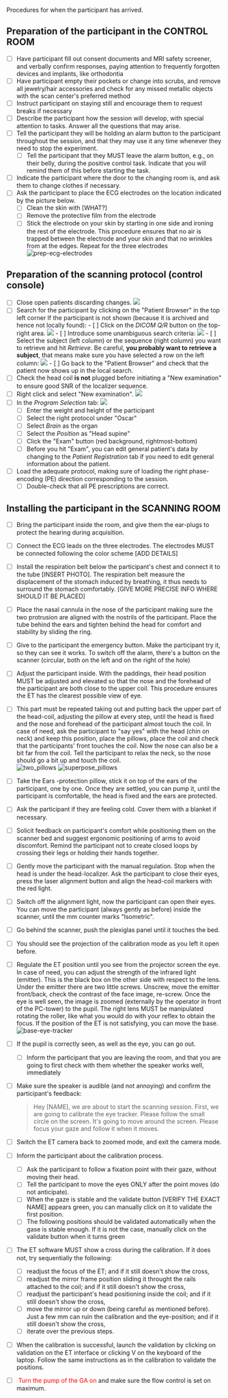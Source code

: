 
Procedures for when the participant has arrived.

## Preparation of the participant in the CONTROL ROOM

- [ ] Have participant fill out consent documents and MRI safety screener, and verbally confirm responses, paying attention to frequently forgotten devices and implants, like orthodontia
- [ ] Have participant empty their pockets or change into scrubs, and remove all jewelry/hair accessories and check for any missed metallic objects with the scan center's preferred method
- [ ] Instruct participant on staying still and encourage them to request breaks if necessary
- [ ] Describe the participant how the session will develop, with special attention to tasks. Answer all the questions that may arise.
- [ ] Tell the participant they will be holding an alarm button to the participant throughout the session, and that they may use it any time whenever they need to stop the experiment.
    - [ ] Tell the participant that they MUST leave the alarm button, e.g., on their belly, during the positive control task. Indicate that you will remind them of this before starting the task.
- [ ] Indicate the participant where the door to the changing room is, and ask them to change clothes if necessary.
- [ ] Ask the participant to place the ECG electrodes on the location indicated by the picture below.
    - [ ] Clean the skin with [WHAT?]
    - [ ] Remove the protective film from the electrode
    - [ ] Stick the electrode on your skin by starting in one side and ironing the rest of the electrode. This procedure ensures that no air is trapped between the electrode and your skin and that no wrinkles from at the edges. Repeat for the three electrodes
        ![prep-ecg-electrodes](../assets/images/prep-ECG-electrodes.jpg)

## Preparation of the scanning protocol (control console)

- [ ] Close open patients discarding changes.
    ![](../assets/images/console-00-close-patient.jpg)
- [ ] Search for the participant by clicking on the "Patient Browser" in the top left corner
      If the participant is not shown (because it is archived and hence not locally found):
      - [ ] Click on the *DICOM Q/R* button on the top-right area.
          ![](../assets/images/console-02-retrieve.jpg)
      - [ ] Introduce some unambiguous search criteria:
          ![](../assets/images/console-03-dicom-search.jpg)
      - [ ] Select the subject (left column) or the sequence (right column) you want to retrieve and hit *Retrieve*. Be careful, **you probably want to retrieve a subject**, that means make sure you have selected a row on the left column:
          ![](../assets/images/console-04-dicom-retrieve.jpg)
      - [ ] Go back to the "Patient Browser" and check that the patient now shows up in the local search.
- [ ] Check the head coil **is not** plugged before initiating a "New examination" to ensure good SNR of the localizer sequence.
- [ ] Right click and select "New examination".
    ![](../assets/images/console-01-search-patient.jpg)
- [ ] In the *Program Selection* tab:
    ![](../assets/images/console-04-new-exam.jpg)
    - [ ] Enter the weight and height of the participant
    - [ ] Select the right protocol under "Oscar"
    - [ ] Select *Brain* as the organ
    - [ ] Select the *Position* as "Head supine"
    - [ ] Click the "Exam" button (red background, rightmost-bottom)
    - [ ] Before you hit "Exam", you can edit general patient's data by changing to the *Patient Registration* tab if you need to edit general information about the patient.

- [ ] Load the adequate protocol, making sure of loading the right phase-encoding (PE) direction corresponding to the session.
    - [ ] Double-check that all PE prescriptions are correct.

## Installing the participant in the SCANNING ROOM

- [ ] Bring the participant inside the room, and give them the ear-plugs to protect the hearing during acquisition.
- [ ] Connect the ECG leads on the three electrodes. The electrodes MUST be connected following the color scheme [ADD DETAILS]
- [ ] Install the respiration belt below the participant's chest and connect it to the tube [INSERT PHOTO]. The respiration belt measure the displacement of the stomach induced by breathing, it thus needs to surround the stomach comfortably. [GIVE MORE PRECISE INFO WHERE SHOULD IT BE PLACED]
- [ ] Place the nasal cannula in the nose of the participant making sure the two protrusion are aligned with the nostrils of the participant. Place the tube behind the ears and tighten behind the head for comfort and stability by sliding the ring.
- [ ] Give to the participant the emergency button. Make the participant try it, so they can see it works. To switch off the alarm, there's a button on the scanner (circular, both on the left and on the right of the hole) 
- [ ] Adjust the participant inside. With the paddings, their head position MUST be adjusted and elevated so that the nose and the forehead of the participant are both close to the upper coil. This procedure ensures the ET has the clearest possible view of eye.
- [ ] This part must be repeated taking out and putting back the upper part of the head-coil, adjusting the pillow at every step, until the head is fixed and the nose and forehead of the participant almost touch the coil. In case of need, ask the participant to "say yes" with the head (chin on neck) and keep this position, place the pillows, place the coil and check that the participants' front touches the coil. Now the nose can also be a bit far from the coil. Tell the participant to relax the neck, so the nose should go a bit up and touch the coil.  
    ![two_pillows](../assets/images/two_pillows.jpg)
    ![superpose_pillows](../assets/images/superpose_pillows.jpg)
- [ ] Take the Ears -protection pillow, stick it on top of the ears of the participant, one by one. Once they are settled, you can pump it, until the participant is comfortable, the head is fixed and the ears are protected.
- [ ] Ask the participant if they are feeling cold. Cover them with a blanket if necessary.
- [ ] Solicit feedback on participant's comfort while positioning them on the scanner bed and suggest ergonomic positioning of arms to avoid discomfort. Remind the participant not to create closed loops by crossing their legs or holding their hands together.
- [ ] Gently move the participant with the manual regulation. Stop when the head is under the head-localizer. Ask the participant to close their eyes, press the laser alignment button and align the head-coil markers with the red light.
- [ ] Switch off the alignment light, now the participant can open their eyes. You can move the participant (always gently as before) inside the scanner, until the mm counter marks "Isometric".
- [ ] Go behind the scanner, push the plexiglas panel until it touches the bed.
- [ ] You should see the projection of the calibration mode as you left it open before.
- [ ] Regulate the ET position until you see from the projector screen the eye. In case of need, you can adjust the strength of the infrared light (emitter). This is the black box on the other side with respect to the lens. Under the emitter there are two little screws. Unscrew, move the emitter front/back, check the contrast of the face image, re-screw. Once the eye is well seen, the image is zoomed (externally by the operator in front of the PC-tower) to the pupil. The right lens MUST be manipulated rotating the roller, like what you would do with your reflex to obtain the focus. If the position of the ET is not satisfying, you can move the base.
    ![base-eye-tracker](../assets/images/base-eye-tracker.png)
- [ ] If the pupil is correctly seen, as well as the eye, you can go out.
    - [ ] Inform the participant that you are leaving the room, and that you are going to first check with them whether the speaker works well, immediately
- [ ] Make sure the speaker is audible (and not annoying) and confirm the participant's feedback:

    > Hey [NAME], we are about to start the scanning session.
    > First, we are going to calibrate the eye tracker. Please follow the small circle on the screen.
    > It's going to move around the screen. Please focus your gaze and follow it when it moves.

- [ ] Switch the ET camera back to zoomed mode, and exit the camera mode.
- [ ] Inform the participant about the calibration process.
    - [ ] Ask the participant to follow a fixation point with their gaze, without moving their head.
    - [ ] Tell the participant to move the eyes ONLY after the point moves (do not anticipate).
    - [ ] When the gaze is stable and the validate button [VERIFY THE EXACT NAME] appears green, you can manually click on it to validate the first position.
    - [ ] The following positions should be validated automatically when the gase is stable enough. If it is not the case, manually click on the validate button when it turns green
- [ ] The ET software MUST show a cross during the calibration. If it does not, try sequentially the following:
    - [ ] readjust the focus of the ET; and if it still doesn't show the cross,
    - [ ] readjust the mirror frame position sliding it throught the rails attached to the coil; and if it still doesn't show the cross,
    - [ ] readjust the participant's head positioning inside the coil; and if it still doesn't show the cross,
    - [ ] move the mirror up or down (being careful as mentioned before). Just a few mm can ruin the calibration and the eye-position; and if it still doesn't show the cross,
    - [ ] iterate over the previous steps.
- [ ] When the calibration is successful, launch the validation by clicking on validation on the ET interface or clicking V on the keyboard of the laptop. Follow the same instructions as in the calibration to validate the positions.
- [ ] <span style="color:red"> Turn the pump of the GA on </span> and make sure the flow control is set on maximum.
